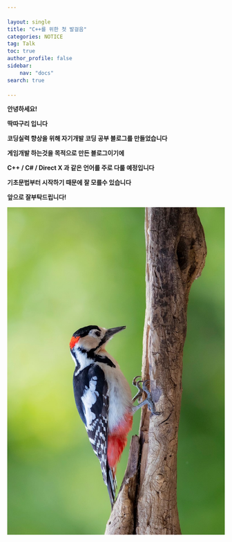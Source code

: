 ```yaml
---

layout: single
title: "C++를 위한 첫 발걸음"
categories: NOTICE
tag: Talk
toc: true
author_profile: false
sidebar:
    nav: "docs"
search: true

---
```




**안녕하세요!**

**딱따구리 입니다**

**코딩실력 향상을 위해 자기개발 코딩 공부 블로그를 만들었습니다**

**게임개발 하는것을 목적으로 만든 블로그이기에**

**C++ / C# / Direct X 과 같은 언어를 주로 다룰 예정입니다**

**기초문법부터 시작하기 때문에 잘 모를수 있습니다**

**앞으로 잘부탁드립니다!**





![Woodpecker](../images/Woodpecker.jpg)




